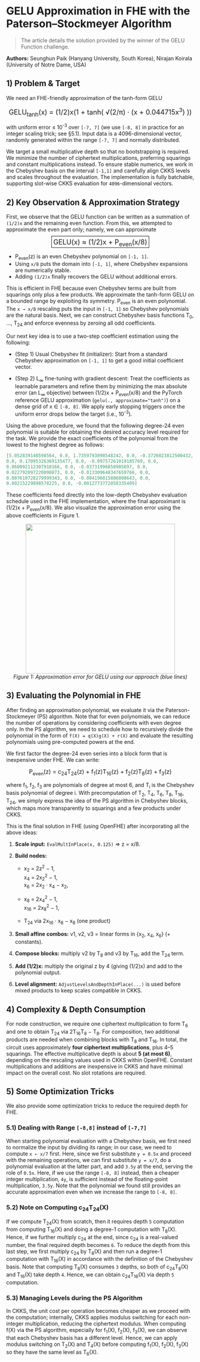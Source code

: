 # GELU Approximation in FHE with the Paterson–Stockmeyer Algorithm

> The article details the solution provided by the winner of the GELU Function challenge.

**Authors:** Seunghun Paik (Hanyang University, South Korea), Nirajan Koirala (University of Notre Dame, USA)

## 1) Problem & Target 

We need an FHE-friendly approximation of the tanh-form GELU

<p align="center">
  <span style="font-size: 1.3em;">
    GELU<sub>tanh</sub>(x) = (1/2)x(1 + tanh( √(2/π) · (x + 0.044715x<sup>3</sup>) ))
  </span>
</p>

with uniform error &le; 10<sup>-3</sup> over `[-7, 7]` (we use `[-8, 8]` in
practice for an integer scaling trick; see §5.1). Input data is a
4096-dimensional vector, randomly generated within the range `[-7, 7]`
and normally distributed.

We target a small multiplicative depth so that no bootstrapping is
required. We minimize the number of ciphertext multiplications,
preferring squarings and constant multiplications instead. To ensure
stable numerics, we work in the Chebyshev basis on the interval `[-1,1]`
and carefully align CKKS levels and scales throughout the evaluation.
The implementation is fully batchable, supporting slot-wise CKKS
evaluation for `4096`-dimensional vectors.

## 2) Key Observation & Approximation Strategy 

First, we observe that the GELU function can be written as a summation
of `(1/2)x` and the remaining even function. From this, we attempted to
approximate the even part only; namely, we can approximate

<p align="center">
  <span style="font-size: 1.3em; border: 1px solid #000; padding: 4px;">
    GELU(x) ≈ (1/2)x + P<sub>even</sub>(x/8)
  </span>
</p>

- P<sub>even</sub>(z) is an even Chebyshev polynomial on `[-1, 1]`.
- Using `x/8` puts the domain into `[-1, 1]`, where Chebyshev expansions are numerically stable.
- Adding `(1/2)x` finally recovers the GELU without additional errors.

This is efficient in FHE because even Chebyshev terms are built from
squarings only plus a few products. We approximate the tanh-form GELU on
a bounded range by exploiting its symmetry.
P<sub>even</sub> is an even polynomial. The `x → x/8` rescaling puts the input in `[-1, 1]` so Chebyshev polynomials are the natural basis.  Next, we can construct Chebyshev basis functions T<sub>0</sub>, …, T<sub>24</sub> and enforce evenness by zeroing all odd coefficients.


Our next key idea is to use a two-step coefficient estimation using the
following:

- (Step 1) Usual Chebyshev fit (initializer): Start from a standard
  Chebyshev approximation on `[-1, 1]` to get a good initial
  coefficient vector.

- (Step 2) L<sub>∞</sub> fine-tuning with gradient descent: Treat the coefficients as learnable parameters and refine them by minimizing the max absolute error (an L<sub>∞</sub> objective) between (1/2)x + P<sub>even</sub>(x/8) and the PyTorch reference GELU approximation (`gelu(., approximate="tanh")`) on a dense grid of x ∈ `[-8, 8]`. We apply early stopping triggers once the uniform error drops below the target (i.e., 10<sup>-3</sup>).


Using the above procedure, we found that the following degree-24 even
polynomial is suitable for obtaining the desired accuracy level required
for the task. We provide the exact coefficients of the polynomial from
the lowest to the highest degree as follows:

```cpp
[5.052839140598564, 0.0, 1.7359793098548242, 0.0, -0.3726023812500432,
0.0, 0.17095326369135477, 0.0, -0.09757261019185769, 0.0,
0.060092112307910166, 0.0, -0.03731996858905697, 0.0,
0.022792097220090873, 0.0, -0.013309648347659766, 0.0,
0.007610728279999343, 0.0, -0.004196815886808643, 0.0,
0.00215229898578225, 0.0, -0.0012773772058335409]
```


These coefficients feed directly into the low-depth Chebyshev evaluation
schedule used in the FHE implementation, where the final approximant is
(1/2)x + P<sub>even</sub>(x/8). We also visualize the
approximation error using the above coefficients in Figure 1.

<p align="center">
  <img src="https://d2lkyury6zu01n.cloudfront.net/images/approxGELU.png" width="400"/>
  <br>
  <em>Figure 1: Approximation error for GELU using our approach (blue lines)</em>
</p>

## 3) Evaluating the Polynomial in FHE 

After finding an approximation polynomial, we evaluate it via the
Paterson-Stockmeyer (PS) algorithm. Note that for even polynomials, we
can reduce the number of operations by considering coefficients with
even degree only. In the PS algorithm, we need to schedule how to
recursively divide the polynomial in the form of
`f(X) = q(X)g(X) + r(X)` and evaluate the resulting polynomials using
pre-computed powers at the end.

We first factor the degree-24 even series into a block form that is inexpensive under FHE. We can write:

<p align="center">
  <span style="font-size: 1.1em;">
    P<sub>even</sub>(z) = c<sub>24</sub>T<sub>24</sub>(z) + f<sub>1</sub>(z)T<sub>16</sub>(z) + f<sub>2</sub>(z)T<sub>8</sub>(z) + f<sub>3</sub>(z)
  </span>
</p>

where f<sub>1</sub>, f<sub>2</sub>, f<sub>3</sub> are polynomials of degree at most 6, and T<sub>i</sub> is the Chebyshev basis polynomial of degree i.  With precomputation of T<sub>2</sub>, T<sub>4</sub>, T<sub>6</sub>, T<sub>8</sub>, T<sub>16</sub>, T<sub>24</sub>, we simply express the idea of the PS algorithm in Chebyshev blocks, which maps more transparently to squarings and a few products under CKKS.


This is the final solution in FHE (using OpenFHE) after incorporating all the above ideas:

1. **Scale input:** `EvalMultInPlace(x, 0.125)` ⇒ z = x/8.

2. **Build nodes:**
   - x<sub>2</sub> = 2z<sup>2</sup> − 1,  
     x<sub>4</sub> = 2x<sub>2</sub><sup>2</sup> − 1,  
     x<sub>6</sub> = 2x<sub>2</sub> · x<sub>4</sub> − x<sub>2</sub>,  

   - x<sub>8</sub> = 2x<sub>4</sub><sup>2</sup> − 1,  
     x<sub>16</sub> = 2x<sub>8</sub><sup>2</sup> − 1,  

   - T<sub>24</sub> via 2x<sub>16</sub> · x<sub>8</sub> − x<sub>8</sub> (one product)

3. **Small affine combos:** v1, v2, v3 = linear forms in {x<sub>2</sub>, x<sub>4</sub>, x<sub>6</sub>} (+ constants).

4. **Compose blocks:** multiply v2 by T<sub>8</sub> and v3 by T<sub>16</sub>, add the T<sub>24</sub> term.

5. **Add (1/2)x:** multiply the original z by 4 (giving (1/2)x) and add to the polynomial output.

6. **Level alignment:** `AdjustLevelsAndDepthInPlace(...)` is used before mixed products to keep scales compatible in CKKS.


## 4) Complexity & Depth Consumption 

For node construction, we require one ciphertext multiplication to form T<sub>6</sub> and one to obtain T<sub>24</sub> via 2T<sub>16</sub>T<sub>8</sub> − T<sub>8</sub>.  For composition, two additional products are needed when combining blocks with T<sub>8</sub> and T<sub>16</sub>.  In total, the circuit uses approximately **four ciphertext multiplications**, plus 4–5 squarings.  The effective multiplicative depth is about **5 (at most 6)**, depending on the rescaling values used in CKKS within OpenFHE.  Constant multiplications and additions are inexpensive in CKKS and have minimal impact on the overall cost.  No slot rotations are required.


## 5) Some Optimization Tricks 

We also provide some optimization tricks to reduce the required depth
for FHE.

### 5.1) Dealing with Range `[-8,8]` instead of `[-7,7]`

When starting polynomial evaluation with a Chebyshev basis, we first need to normalize the input by dividing its range; in our case, we need to compute `x ← x/7` first.  Here, since we first substitute `y = 0.5x` and proceed with the remaining operations, we can first substitute `y = x/7`, do a polynomial evaluation at the latter part, and add `3.5y` at the end, serving the role of `0.5x`.  Here, if we use the range `[-8, 8]` instead, then a cheaper integer multiplication, `4y`, is sufficient instead of the floating-point multiplication, `3.5y`.  Note that the polynomial we found still provides an accurate approximation even when we increase the range to `[-8, 8]`.



### 5.2) Note on Computing c<sub>24</sub>T<sub>24</sub>(X)  

If we compute T<sub>24</sub>(X) from scratch, then it requires depth `5` computation from computing T<sub>16</sub>(X) and doing a degree-1 computation with T<sub>8</sub>(X).  Hence, if we further multiply c<sub>24</sub> at the end, since c<sub>24</sub> is a real-valued number, the final required depth becomes `6`.  To reduce the depth from this last step, we first multiply c<sub>24</sub> by T<sub>8</sub>(X) and then run a degree-1 computation with T<sub>16</sub>(X) in accordance with the definition of the Chebyshev basis.  Note that computing T<sub>8</sub>(X) consumes `3` depths, so both of c<sub>24</sub>T<sub>8</sub>(X) and T<sub>16</sub>(X) take depth `4`.  Hence, we can obtain c<sub>24</sub>T<sub>16</sub>(X) via depth `5` computation.


### 5.3) Managing Levels during the PS Algorithm 
In CKKS, the unit cost per operation becomes cheaper as we proceed with the computation; internally, CKKS applies modulus switching for each non-integer multiplication, reducing the ciphertext modulus.  When computing f(X) via the PS algorithm, especially for f<sub>1</sub>(X), f<sub>2</sub>(X), f<sub>3</sub>(X), we can observe that each Chebyshev basis has a different level.  Hence, we can apply modulus switching on T<sub>2</sub>(X) and T<sub>4</sub>(X) before computing f<sub>1</sub>(X), f<sub>2</sub>(X), f<sub>3</sub>(X) so they have the same level as T<sub>6</sub>(X).